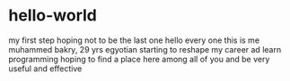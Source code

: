 # hello-world
my first step hoping not to be the last one
hello every one this is me muhammed bakry, 29 yrs egyotian starting to reshape my career ad learn programming
hoping to find a place here among all of you and be very useful and effective
